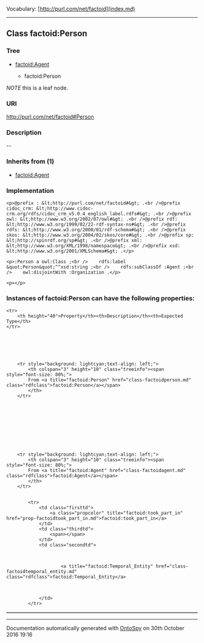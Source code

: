 Vocabulary: [http://purl.com/net/factoid](index.md) 



---	
	




    


## Class factoid:Person


### Tree


* [factoid:Agent](class-factoidagent.md)

    * factoid:Person





*NOTE* this is a leaf node.


### URI
http://purl.com/net/factoid#Person

### Description
--



### Inherits from (1)

- [factoid:Agent](class-factoidagent.md)





### Implementation
```
<p>@prefix : &lt;http://purl.com/net/factoid#&gt; .<br />@prefix cidoc_crm: &lt;http://www.cidoc-crm.org/rdfs/cidoc_crm_v5.0.4_english_label.rdfs#&gt; .<br />@prefix owl: &lt;http://www.w3.org/2002/07/owl#&gt; .<br />@prefix rdf: &lt;http://www.w3.org/1999/02/22-rdf-syntax-ns#&gt; .<br />@prefix rdfs: &lt;http://www.w3.org/2000/01/rdf-schema#&gt; .<br />@prefix skos: &lt;http://www.w3.org/2004/02/skos/core#&gt; .<br />@prefix sp: &lt;http://spinrdf.org/sp#&gt; .<br />@prefix xml: &lt;http://www.w3.org/XML/1998/namespace&gt; .<br />@prefix xsd: &lt;http://www.w3.org/2001/XMLSchema#&gt; .</p>

<p>:Person a owl:Class ;<br />    rdfs:label &quot;Person&quot;^^xsd:string ;<br />    rdfs:subClassOf :Agent ;<br />    owl:disjointWith :Organization .</p>

<p></p>
```




### Instances of factoid:Person can have the following properties:

<table border="1" cellspacing="3" cellpadding="5" class="classproperties table-hover ">

    <tr>
        <th height="40">Property</th><th>Description</th><th>Expected Type</th>
    </tr>

          

        
            
        
        <tr style="background: lightcyan;text-align: left;">
            <th colspan="3" height="10" class="treeinfo"><span style="font-size: 80%;">
            From <a title="factoid:Person" href="class-factoidperson.md" class="rdfclass">factoid:Person</a></span>
            </th>
        </tr>       

            

        

          

        
            
        
        <tr style="background: lightcyan;text-align: left;">
            <th colspan="3" height="10" class="treeinfo"><span style="font-size: 80%;">
            From <a title="factoid:Agent" href="class-factoidagent.md" class="rdfclass">factoid:Agent</a></span>
            </th>
        </tr>       

            
            <tr>
                <td class="firsttd">
                    <a class="propcolor" title="factoid:took_part_in" href="prop-factoidtook_part_in.md">factoid:took_part_in</a>         
                </td>
                <td class="thirdtd">
                    <span></span>
                </td>
                <td class="secondtd">
                    
                    

                        <a title="factoid:Temporal_Entity" href="class-factoidtemporal_entity.md" class="rdfclass">factoid:Temporal_Entity</a>

                    
                    
                </td>
            </tr>

            

        

    

</table>













---

Documentation automatically generated with [OntoSpy](http://ontospy.readthedocs.org/ "Open") on 30th October 2016 19:16